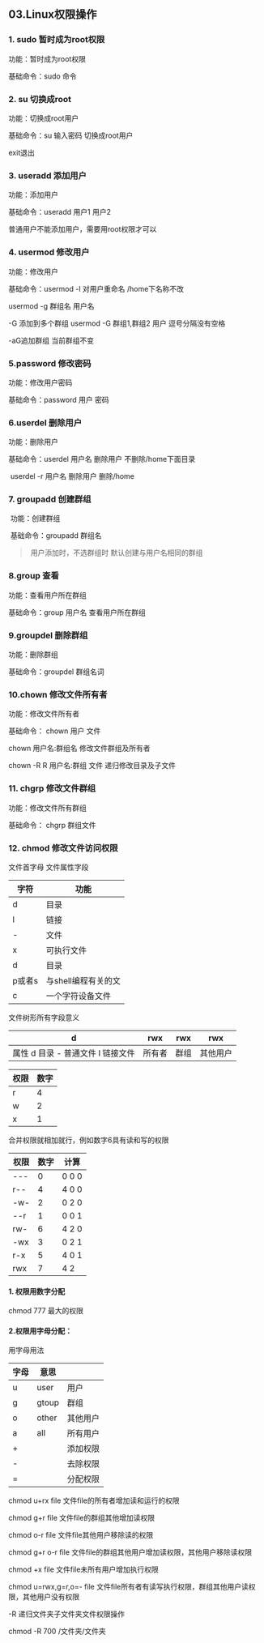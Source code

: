 ## 03.Linux权限操作

### 1. sudo 暂时成为root权限

   功能：暂时成为root权限

   基础命令：sudo 命令

### 2. su 切换成root

 功能：切换成root用户

基础命令：su 输入密码 切换成root用户

exit退出

### 3. useradd 添加用户

功能：添加用户

基础命令：useradd 用户1  用户2

普通用户不能添加用户，需要用root权限才可以

### 4. usermod 修改用户

功能：修改用户

基础命令：usermod   -l 对用户重命名 /home下名称不改

usermod -g 群组名 用户名

-G 添加到多个群组  usermod -G 群组1,群组2 用户  逗号分隔没有空格

-aG追加群组  当前群组不变

### 5.password 修改密码

功能：修改用户密码

基础命令：password 用户  密码

### 6.userdel 删除用户

功能：删除用户

基础命令：userdel 用户名   删除用户 不删除/home下面目录

​                    userdel -r 用户名   删除用户  删除/home

### 7. groupadd 创建群组

​		功能：创建群组

​		基础命令：groupadd 群组名

> ​	用户添加时，不选群组时 默认创建与用户名相同的群组

### 8.group 查看

功能：查看用户所在群组

基础命令：group 用户名  查看用户所在群组

### 9.groupdel 删除群组

功能：删除群组

基础命令：groupdel  群组名词

### 10.chown 修改文件所有者

功能：修改文件所有者

基础命令： chown 用户 文件

chown 用户名:群组名 修改文件群组及所有者

chown -R R 用户名:群组 文件  递归修改目录及子文件

### 11. chgrp 修改文件群组

功能：修改文件所有群组

基础命令： chgrp 群组文件

### 12. chmod 修改文件访问权限

文件首字母 文件属性字段

| 字符   | 功能                |
| ------ | ------------------- |
| d      | 目录                |
| l      | 链接                |
| -      | 文件                |
| x      | 可执行文件          |
| d      | 目录                |
| p或者s | 与shell编程有关的文 |
| c      | 一个字符设备文件    |

文件树形所有字段意义

| d                                 | rwx    | rwx  | rwx      |
| --------------------------------- | ------ | ---- | -------- |
| 属性 d 目录 - 普通文件 l 链接文件 | 所有者 | 群组 | 其他用户 |

| 权限 | 数字 |
| ---- | ---- |
| r    | 4    |
| w    | 2    |
| x    | 1    |

合并权限就相加就行，例如数字6具有读和写的权限

| 权限 | 数字 | 计算  |
| ---- | ---- | ----- |
| ---  | 0    | 0 0 0 |
| r--  | 4    | 4 0 0 |
| -w-  | 2    | 0 2 0 |
| --r  | 1    | 0 0 1 |
| rw-  | 6    | 4 2 0 |
| -wx  | 3    | 0 2 1 |
| r-x  | 5    | 4 0 1 |
| rwx  | 7    | 4 2   |

#### 1. 权限用数字分配

chmod 777 最大的权限

#### 2.权限用字母分配：

用字母用法

| 字母 | 意思  |          |
| ---- | ----- | -------- |
| u    | user  | 用户     |
| g    | gtoup | 群组     |
| o    | other | 其他用户 |
| a    | all   | 所有用户 |
| +    |       | 添加权限 |
| -    |       | 去除权限 |
| =    |       | 分配权限 |

chmod u+rx file  文件file的所有者增加读和运行的权限

chmod g+r   file    文件file的群组其他增加读权限

chmod o-r file  文件file其他用户移除读的权限

chmod g+r o-r file 文件file的群组其他用户增加读权限，其他用户移除读权限

chmod +x file 文件file未所有用户增加执行权限

chmod u=rwx,g=r,o=- file   文件file所有者有读写执行权限，群组其他用户读权限，其他用户没有权限

-R 递归文件夹子文件夹文件权限操作

chmod -R 700 /文件夹/文件夹


